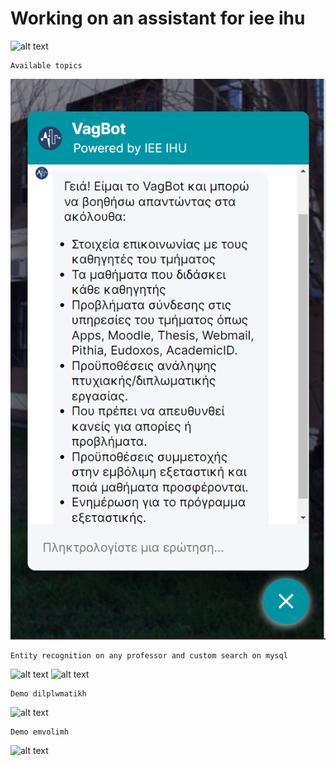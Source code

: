 # Working on an assistant for iee ihu
![alt text](https://www.vital-agro.gr/wp-content/uploads/2020/05/ihu-en-logo-created20191112a-e1588509306304.png)

```
Available topics
```
![alt text](https://raw.githubusercontent.com/vagmark30/VagBot/main/imgs/DemoDiplwmatikhTopics.png)

```
Entity recognition on any professor and custom search on mysql
```
![alt text](https://raw.githubusercontent.com/vagmark30/VagBot/main/imgs/DemoDiplwmatikhActionMysql.png)
![alt text](https://raw.githubusercontent.com/vagmark30/VagBot/main/imgs/DemoDiplwmatikhInfoIncharge.png)

```
Demo dilplwmatikh
```
![alt text](https://raw.githubusercontent.com/vagmark30/VagBot/main/imgs/DemoDiplwmatikhDiplwmatikh.png)

```
Demo emvolimh
```
![alt text](https://raw.githubusercontent.com/vagmark30/VagBot/main/imgs/DemoDiplwmatikhEmvolimh.png)

